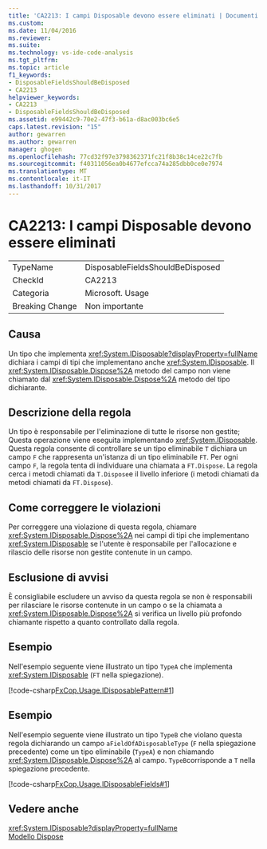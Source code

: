 ```yaml
---
title: 'CA2213: I campi Disposable devono essere eliminati | Documenti Microsoft'
ms.custom: 
ms.date: 11/04/2016
ms.reviewer: 
ms.suite: 
ms.technology: vs-ide-code-analysis
ms.tgt_pltfrm: 
ms.topic: article
f1_keywords:
- DisposableFieldsShouldBeDisposed
- CA2213
helpviewer_keywords:
- CA2213
- DisposableFieldsShouldBeDisposed
ms.assetid: e99442c9-70e2-47f3-b61a-d8ac003bc6e5
caps.latest.revision: "15"
author: gewarren
ms.author: gewarren
manager: ghogen
ms.openlocfilehash: 77cd32f97e3798362371fc21f8b38c14ce22c7fb
ms.sourcegitcommit: f40311056ea0b4677efcca74a285dbb0ce0e7974
ms.translationtype: MT
ms.contentlocale: it-IT
ms.lasthandoff: 10/31/2017
---
```

# <a name="ca2213-disposable-fields-should-be-disposed"></a>CA2213: I campi Disposable devono essere eliminati
|||  
|-|-|  
|TypeName|DisposableFieldsShouldBeDisposed|  
|CheckId|CA2213|  
|Categoria|Microsoft. Usage|  
|Breaking Change|Non importante|  
  
## <a name="cause"></a>Causa  
 Un tipo che implementa <xref:System.IDisposable?displayProperty=fullName> dichiara i campi di tipi che implementano anche <xref:System.IDisposable>. Il <xref:System.IDisposable.Dispose%2A> metodo del campo non viene chiamato dal <xref:System.IDisposable.Dispose%2A> metodo del tipo dichiarante.  
  
## <a name="rule-description"></a>Descrizione della regola  
 Un tipo è responsabile per l'eliminazione di tutte le risorse non gestite; Questa operazione viene eseguita implementando <xref:System.IDisposable>. Questa regola consente di controllare se un tipo eliminabile `T` dichiara un campo `F` che rappresenta un'istanza di un tipo eliminabile `FT`. Per ogni campo `F`, la regola tenta di individuare una chiamata a `FT.Dispose`. La regola cerca i metodi chiamati da `T.Dispose`e il livello inferiore (i metodi chiamati da metodi chiamati da `FT.Dispose`).  
  
## <a name="how-to-fix-violations"></a>Come correggere le violazioni  
 Per correggere una violazione di questa regola, chiamare <xref:System.IDisposable.Dispose%2A> nei campi di tipi che implementano <xref:System.IDisposable> se l'utente è responsabile per l'allocazione e rilascio delle risorse non gestite contenute in un campo.  
  
## <a name="when-to-suppress-warnings"></a>Esclusione di avvisi  
 È consigliabile escludere un avviso da questa regola se non è responsabili per rilasciare le risorse contenute in un campo o se la chiamata a <xref:System.IDisposable.Dispose%2A> si verifica un livello più profondo chiamante rispetto a quanto controllato dalla regola.  
  
## <a name="example"></a>Esempio  
 Nell'esempio seguente viene illustrato un tipo `TypeA` che implementa <xref:System.IDisposable> (`FT` nella spiegazione).  
  
 [!code-csharp[FxCop.Usage.IDisposablePattern#1](../code-quality/codesnippet/CSharp/ca2213-disposable-fields-should-be-disposed_1.cs)]  
  
## <a name="example"></a>Esempio  
 Nell'esempio seguente viene illustrato un tipo `TypeB` che violano questa regola dichiarando un campo `aFieldOfADisposableType` (`F` nella spiegazione precedente) come un tipo eliminabile (`TypeA`) e non chiamando <xref:System.IDisposable.Dispose%2A> al campo. `TypeB`corrisponde a `T` nella spiegazione precedente.  
  
 [!code-csharp[FxCop.Usage.IDisposableFields#1](../code-quality/codesnippet/CSharp/ca2213-disposable-fields-should-be-disposed_2.cs)]  
  
## <a name="see-also"></a>Vedere anche  
 <xref:System.IDisposable?displayProperty=fullName>   
 [Modello Dispose](/dotnet/standard/design-guidelines/dispose-pattern)